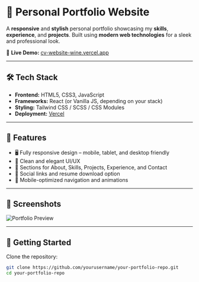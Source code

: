 # 💼 Personal Portfolio Website

A **responsive** and **stylish** personal portfolio showcasing my **skills**, **experience**, and **projects**. Built using **modern web technologies** for a sleek and professional look.

🔗 **Live Demo:** [cv-website-wine.vercel.app](https://cv-website-wine.vercel.app)

---

## 🛠️ Tech Stack

- **Frontend:** HTML5, CSS3, JavaScript
- **Frameworks:** React (or Vanilla JS, depending on your stack)
- **Styling:** Tailwind CSS / SCSS / CSS Modules
- **Deployment:** [Vercel](https://vercel.com/)

---

## 📁 Features

- 🖥️ Fully responsive design – mobile, tablet, and desktop friendly  
- 🧠 Clean and elegant UI/UX  
- 💼 Sections for About, Skills, Projects, Experience, and Contact  
- 🔗 Social links and resume download option  
- 📱 Mobile-optimized navigation and animations  

---

## 📸 Screenshots

<!-- Add screenshots of your portfolio -->
![Portfolio Preview](./screenshots/preview.png)

---

## 🚀 Getting Started

Clone the repository:

```bash
git clone https://github.com/yourusername/your-portfolio-repo.git
cd your-portfolio-repo
